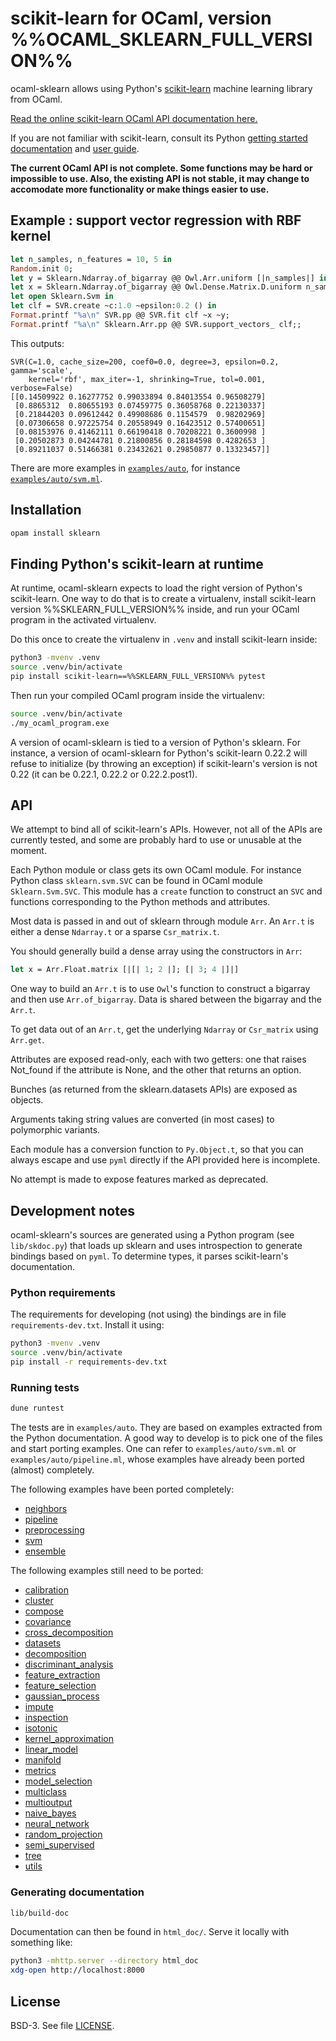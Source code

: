 # scikit-learn for OCaml, version %%OCAML_SKLEARN_FULL_VERSION%%

ocaml-sklearn allows using Python's
[scikit-learn](https://scikit-learn.org/) machine learning library
from OCaml.

[Read the online scikit-learn OCaml API documentation
here.](https://lehy.github.io/ocaml-sklearn/)

If you are not familiar with scikit-learn, consult its Python [getting
started documentation](https://scikit-learn.org/stable/getting_started.html)
and [user guide](https://scikit-learn.org/stable/user_guide.html).

**The current OCaml API is not complete. Some functions may be hard or
impossible to use. Also, the existing API is not stable, it may change
to accomodate more functionality or make things easier to use.**

## Example : support vector regression with RBF kernel

```ocaml
let n_samples, n_features = 10, 5 in
Random.init 0;
let y = Sklearn.Ndarray.of_bigarray @@ Owl.Arr.uniform [|n_samples|] in
let x = Sklearn.Ndarray.of_bigarray @@ Owl.Dense.Matrix.D.uniform n_samples n_features in
let open Sklearn.Svm in
let clf = SVR.create ~c:1.0 ~epsilon:0.2 () in
Format.printf "%a\n" SVR.pp @@ SVR.fit clf ~x ~y;
Format.printf "%a\n" Sklearn.Arr.pp @@ SVR.support_vectors_ clf;;
```

This outputs:
```
SVR(C=1.0, cache_size=200, coef0=0.0, degree=3, epsilon=0.2, gamma='scale',
    kernel='rbf', max_iter=-1, shrinking=True, tol=0.001, verbose=False)
[[0.14509922 0.16277752 0.99033894 0.84013554 0.96508279]
 [0.8865312  0.80655193 0.07459775 0.36058768 0.22130337]
 [0.21844203 0.09612442 0.49908686 0.1154579  0.98202969]
 [0.07306658 0.97225754 0.20558949 0.16423512 0.57400651]
 [0.08153976 0.41462111 0.66190418 0.70208221 0.3600998 ]
 [0.20502873 0.04244781 0.21800856 0.28184598 0.4282653 ]
 [0.89211037 0.51466381 0.23432621 0.29850877 0.13323457]]
```

There are more examples in
[`examples/auto`](https://github.com/lehy/ocaml-sklearn/blob/master/examples/auto/),
for instance
[`examples/auto/svm.ml`](https://github.com/lehy/ocaml-sklearn/blob/master/examples/auto/svm.ml).

## Installation

~~~sh
opam install sklearn
~~~

## Finding Python's scikit-learn at runtime

At runtime, ocaml-sklearn expects to load the right version of
Python's scikit-learn. One way to do that is to create a virtualenv,
install scikit-learn version %%SKLEARN_FULL_VERSION%% inside, and run
your OCaml program in the activated virtualenv.

Do this once to create the virtualenv in `.venv` and install
scikit-learn inside:

```sh
python3 -mvenv .venv
source .venv/bin/activate
pip install scikit-learn==%%SKLEARN_FULL_VERSION%% pytest
```

Then run your compiled OCaml program inside the virtualenv:

```sh
source .venv/bin/activate
./my_ocaml_program.exe
```

A version of ocaml-sklearn is tied to a version of Python's
sklearn. For instance, a version of ocaml-sklearn for Python's
scikit-learn 0.22.2 will refuse to initialize (by throwing an
exception) if scikit-learn's version is not 0.22 (it can be 0.22.1,
0.22.2 or 0.22.2.post1).

## API

We attempt to bind all of scikit-learn's APIs. However, not all of the
APIs are currently tested, and some are probably hard to use or
unusable at the moment.

Each Python module or class gets its own OCaml module. For instance
Python class `sklearn.svm.SVC` can be found in OCaml module
`Sklearn.Svm.SVC`. This module has a `create` function to construct an
`SVC` and functions corresponding to the Python methods and
attributes.

Most data is passed in and out of sklearn through module `Arr`. An
`Arr.t` is either a dense `Ndarray.t` or a sparse `Csr_matrix.t`.

You should generally build a dense array using the constructors in `Arr`:

~~~ocaml
let x = Arr.Float.matrix [|[| 1; 2 |]; [| 3; 4 |]|]
~~~

One way to build an `Arr.t` is to use `Owl`'s function to construct a
bigarray and then use `Arr.of_bigarray`. Data is shared between the
bigarray and the `Arr.t`.

To get data out of an `Arr.t`, get the underlying `Ndarray` or
`Csr_matrix` using `Arr.get`.

Attributes are exposed read-only, each with two getters: one that
raises Not_found if the attribute is None, and the other that returns
an option.

Bunches (as returned from the sklearn.datasets APIs) are exposed as
objects.

Arguments taking string values are converted (in most cases) to
polymorphic variants.

Each module has a conversion function to `Py.Object.t`, so that you
can always escape and use `pyml` directly if the API provided here is
incomplete.

No attempt is made to expose features marked as deprecated.

## Development notes

ocaml-sklearn's sources are generated using a Python program (see
`lib/skdoc.py`) that loads up sklearn and uses introspection to
generate bindings based on `pyml`. To determine types, it parses
scikit-learn's documentation.

### Python requirements

The requirements for developing (not using) the bindings are in file
`requirements-dev.txt`. Install it using:

~~~sh
python3 -mvenv .venv
source .venv/bin/activate
pip install -r requirements-dev.txt
~~~

### Running tests

~~~sh
dune runtest
~~~

The tests are in `examples/auto`. They are based on examples extracted
from the Python documentation. A good way to develop is to pick one of
the files and start porting examples. One can refer to
`examples/auto/svm.ml` or `examples/auto/pipeline.ml`, whose examples
have already been ported (almost) completely.

The following examples have been ported completely:
- [neighbors](https://github.com/lehy/ocaml-sklearn/blob/master/examples/auto/neighbors.ml)
- [pipeline](https://github.com/lehy/ocaml-sklearn/blob/master/examples/auto/pipeline.ml)
- [preprocessing](https://github.com/lehy/ocaml-sklearn/blob/master/examples/auto/preprocessing.ml)
- [svm](https://github.com/lehy/ocaml-sklearn/blob/master/examples/auto/svm.ml)
- [ensemble](https://github.com/lehy/ocaml-sklearn/blob/master/examples/auto/ensemble.ml)

The following examples still need to be ported:
- [calibration](https://github.com/lehy/ocaml-sklearn/blob/master/examples/auto/calibration.ml)
- [cluster](https://github.com/lehy/ocaml-sklearn/blob/master/examples/auto/cluster.ml)
- [compose](https://github.com/lehy/ocaml-sklearn/blob/master/examples/auto/compose.ml)
- [covariance](https://github.com/lehy/ocaml-sklearn/blob/master/examples/auto/covariance.ml)
- [cross_decomposition](https://github.com/lehy/ocaml-sklearn/blob/master/examples/auto/cross_decomposition.ml)
- [datasets](https://github.com/lehy/ocaml-sklearn/blob/master/examples/auto/datasets.ml)
- [decomposition](https://github.com/lehy/ocaml-sklearn/blob/master/examples/auto/decomposition.ml)
- [discriminant_analysis](https://github.com/lehy/ocaml-sklearn/blob/master/examples/auto/discriminant_analysis.ml)
- [feature_extraction](https://github.com/lehy/ocaml-sklearn/blob/master/examples/auto/feature_extraction.ml)
- [feature_selection](https://github.com/lehy/ocaml-sklearn/blob/master/examples/auto/feature_selection.ml)
- [gaussian_process](https://github.com/lehy/ocaml-sklearn/blob/master/examples/auto/gaussian_process.ml)
- [impute](https://github.com/lehy/ocaml-sklearn/blob/master/examples/auto/impute.ml)
- [inspection](https://github.com/lehy/ocaml-sklearn/blob/master/examples/auto/inspection.ml)
- [isotonic](https://github.com/lehy/ocaml-sklearn/blob/master/examples/auto/isotonic.ml)
- [kernel_approximation](https://github.com/lehy/ocaml-sklearn/blob/master/examples/auto/kernel_approximation.ml)
- [linear_model](https://github.com/lehy/ocaml-sklearn/blob/master/examples/auto/linear_model.ml)
- [manifold](https://github.com/lehy/ocaml-sklearn/blob/master/examples/auto/manifold.ml)
- [metrics](https://github.com/lehy/ocaml-sklearn/blob/master/examples/auto/metrics.ml)
- [model_selection](https://github.com/lehy/ocaml-sklearn/blob/master/examples/auto/model_selection.ml)
- [multiclass](https://github.com/lehy/ocaml-sklearn/blob/master/examples/auto/multiclass.ml)
- [multioutput](https://github.com/lehy/ocaml-sklearn/blob/master/examples/auto/multioutput.ml)
- [naive_bayes](https://github.com/lehy/ocaml-sklearn/blob/master/examples/auto/naive_bayes.ml)
- [neural_network](https://github.com/lehy/ocaml-sklearn/blob/master/examples/auto/neural_network.ml)
- [random_projection](https://github.com/lehy/ocaml-sklearn/blob/master/examples/auto/random_projection.ml)
- [semi_supervised](https://github.com/lehy/ocaml-sklearn/blob/master/examples/auto/semi_supervised.ml)
- [tree](https://github.com/lehy/ocaml-sklearn/blob/master/examples/auto/tree.ml)
- [utils](https://github.com/lehy/ocaml-sklearn/blob/master/examples/auto/utils.ml)

### Generating documentation

~~~sh
lib/build-doc
~~~

Documentation can then be found in `html_doc/`. Serve
it locally with something like:

~~~sh
python3 -mhttp.server --directory html_doc
xdg-open http://localhost:8000
~~~

## License

BSD-3. See file [LICENSE](LICENSE).
